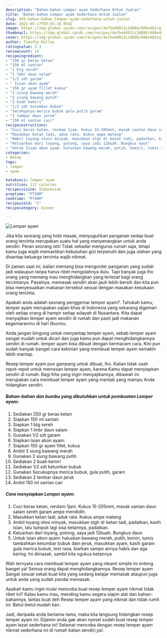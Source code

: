 ```yaml
---
description: "Bahan-bahan Lemper ayam Sederhana Untuk Jualan"
title: "Bahan-bahan Lemper ayam Sederhana Untuk Jualan"
slug: 945-bahan-bahan-lemper-ayam-sederhana-untuk-jualan
date: 2021-05-17T03:55:35.054Z
image: https://img-global.cpcdn.com/recipes/4efbedd912c3d886/680x482cq70/lemper-ayam-foto-resep-utama.jpg
thumbnail: https://img-global.cpcdn.com/recipes/4efbedd912c3d886/680x482cq70/lemper-ayam-foto-resep-utama.jpg
cover: https://img-global.cpcdn.com/recipes/4efbedd912c3d886/680x482cq70/lemper-ayam-foto-resep-utama.jpg
author: Timothy Kelley
ratingvalue: 3.3
reviewcount: 14
recipeingredient:
- "250 gr beras ketan"
- "150 ml santan"
- "1 btg sereh"
- "1 lmbr daun salam"
- "1/2 sdt garam"
- " Isian abon ayam"
- "150 gr ayam fillet kukus"
- "3 siung bawang merah"
- "2 siung bawang putih"
- "2 buah kemiri"
- "1/2 sdt ketumbar bubuk"
- "Secukupnya merica bubuk gula putih garam"
- "2 lembar daun jeruk"
- "150 ml santan cair"
recipeinstructions:
- "Cuci beras ketan, rendam 1jam. Kukus 15-205mnt, masak santan daun salam sereh garam ampe mendidih."
- "Masukkan ketan tadi, aduk rata. Kukus ampe mateng"
- "Ambil loyang olesi minyak, masukkan stgh dr ketan tadi, padatkan, kasih isian, lalu tumpuk lagi sisa ketannya, padatkan."
- "Keluarkan dari loyang, potong, saya jadi 12buah. Bungkus daun"
- "Untuk Isian abon ayam: haluskan bawang merah, putih, kemiri, tumis tambahkan ketumbar bubuk dain jeruk, masukkan ayam, kasih garam gula merica bubuk, test rasa, biarkan sampe airnya habis dan aga kering. Ini dimasak, sambil kita ngukus ketannya"
categories:
- Resep
tags:
- lemper
- ayam

katakunci: lemper ayam 
nutrition: 117 calories
recipecuisine: Indonesian
preptime: "PT20M"
cooktime: "PT46M"
recipeyield: "1"
recipecategory: Dinner

---
```



![Lemper ayam](https://img-global.cpcdn.com/recipes/4efbedd912c3d886/680x482cq70/lemper-ayam-foto-resep-utama.jpg)

Jika kita seorang yang hobi masak, menyuguhkan panganan sedap buat orang tercinta merupakan suatu hal yang menyenangkan untuk anda sendiri. Peran seorang istri Tidak sekadar mengurus rumah saja, tetapi kamu juga wajib memastikan kebutuhan gizi terpenuhi dan juga olahan yang disantap keluarga tercinta wajib nikmat.

Di zaman  saat ini, kalian memang bisa mengorder panganan yang sudah jadi walaupun tanpa harus ribet mengolahnya dulu. Tapi banyak juga lho orang yang memang mau menghidangkan yang terlezat bagi orang tercintanya. Pasalnya, memasak sendiri akan jauh lebih bersih dan kita pun bisa menyesuaikan makanan tersebut sesuai dengan masakan kesukaan orang tercinta. 



Apakah anda adalah seorang penggemar lemper ayam?. Tahukah kamu, lemper ayam merupakan sajian khas di Indonesia yang sekarang digemari oleh setiap orang di hampir setiap wilayah di Nusantara. Kita dapat menyajikan lemper ayam sendiri di rumah dan pasti jadi makanan kegemaranmu di hari liburmu.

Anda jangan bingung untuk menyantap lemper ayam, sebab lemper ayam sangat mudah untuk dicari dan juga kamu pun dapat menghidangkannya sendiri di rumah. lemper ayam bisa dibuat dengan bermacam cara. Kini pun sudah banyak banget cara kekinian yang membuat lemper ayam semakin lebih mantap.

Resep lemper ayam pun gampang untuk dibuat, lho. Kalian tidak usah repot-repot untuk memesan lemper ayam, karena Kamu dapat menyiapkan sendiri di rumah. Bagi Kita yang ingin menyajikannya, dibawah ini merupakan cara membuat lemper ayam yang mantab yang mampu Anda hidangkan sendiri.

<!--inarticleads1-->

##### Bahan-bahan dan bumbu yang dibutuhkan untuk pembuatan Lemper ayam:

1. Sediakan 250 gr beras ketan
1. Siapkan 150 ml santan
1. Siapkan 1 btg sereh
1. Siapkan 1 lmbr daun salam
1. Gunakan 1/2 sdt garam
1. Siapkan  Isian abon ayam:
1. Siapkan 150 gr ayam fillet, kukus
1. Ambil 3 siung bawang merah
1. Gunakan 2 siung bawang putih
1. Sediakan 2 buah kemiri
1. Sediakan 1/2 sdt ketumbar bubuk
1. Gunakan Secukupnya merica bubuk, gula putih, garam
1. Sediakan 2 lembar daun jeruk
1. Ambil 150 ml santan cair




<!--inarticleads2-->

##### Cara menyiapkan Lemper ayam:

1. Cuci beras ketan, rendam 1jam. Kukus 15-205mnt, masak santan daun salam sereh garam ampe mendidih.
1. Masukkan ketan tadi, aduk rata. Kukus ampe mateng
1. Ambil loyang olesi minyak, masukkan stgh dr ketan tadi, padatkan, kasih isian, lalu tumpuk lagi sisa ketannya, padatkan.
1. Keluarkan dari loyang, potong, saya jadi 12buah. Bungkus daun
1. Untuk Isian abon ayam: haluskan bawang merah, putih, kemiri, tumis tambahkan ketumbar bubuk dain jeruk, masukkan ayam, kasih garam gula merica bubuk, test rasa, biarkan sampe airnya habis dan aga kering. Ini dimasak, sambil kita ngukus ketannya




Wah ternyata cara membuat lemper ayam yang nikamt simple ini enteng banget ya! Semua orang dapat menghidangkannya. Resep lemper ayam Sangat sesuai sekali buat kita yang sedang belajar memasak ataupun juga untuk anda yang sudah pandai memasak.

Apakah kamu ingin mulai mencoba buat resep lemper ayam nikmat tidak ribet ini? Kalau kamu mau, mending kamu segera siapin alat dan bahan-bahannya, lantas buat deh Resep lemper ayam yang nikmat dan tidak rumit ini. Betul-betul mudah kan. 

Jadi, daripada anda berlama-lama, maka kita langsung hidangkan resep lemper ayam ini. Dijamin anda gak akan nyesel sudah buat resep lemper ayam lezat sederhana ini! Selamat mencoba dengan resep lemper ayam nikmat sederhana ini di rumah kalian sendiri,ya!.

